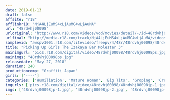 ```yaml
---
date: 2019-01-13
draft: false
affsite: "r18"
afflinkr18: "NjA4LjEuMS4xLjAuMC4wLjAuMA"
url: "48rdvhj00098"
urloriginal: "http://www.r18.com/videos/vod/movies/detail/-/id=48rdvhj00098"
urlfinal: "http://media.r18.com/track/NjA4LjEuMS4xLjAuMC4wLjAuMA/videos/vod/movies/detail/-/id=48rdvhj00098"
samplevid: "awspv3001.r18.com/litevideo/freepv/4/48r/48rdvhj00098/48rdvhj00098_dmb_w.mp4"
title: "Picking Up Girls The Izakaya Bar Molester 3"
mainimgurl: "pics.r18.com/digital/video/48rdvhj00098/48rdvhj00098ps.jpg"
mainimgs: "48rdvhj00098ps.jpg"
releasedate: "May 27, 2018"
duration: 240
productioncomp: "Graffiti Japan"
girls: ['----']
categories: ['Humiliation', 'Mature Woman', 'Big Tits', 'Groping', 'Creampie', 'Over 4 Hours', 'Hi-Def']
imgurls: ['pics.r18.com/digital/video/48rdvhj00098/48rdvhj00098jp-1.jpg', 'pics.r18.com/digital/video/48rdvhj00098/48rdvhj00098jp-2.jpg', 'pics.r18.com/digital/video/48rdvhj00098/48rdvhj00098jp-3.jpg', 'pics.r18.com/digital/video/48rdvhj00098/48rdvhj00098jp-4.jpg', 'pics.r18.com/digital/video/48rdvhj00098/48rdvhj00098jp-5.jpg', 'pics.r18.com/digital/video/48rdvhj00098/48rdvhj00098jp-6.jpg', 'pics.r18.com/digital/video/48rdvhj00098/48rdvhj00098jp-7.jpg', 'pics.r18.com/digital/video/48rdvhj00098/48rdvhj00098jp-8.jpg', 'pics.r18.com/digital/video/48rdvhj00098/48rdvhj00098jp-9.jpg', 'pics.r18.com/digital/video/48rdvhj00098/48rdvhj00098jp-10.jpg', 'pics.r18.com/digital/video/48rdvhj00098/48rdvhj00098jp-11.jpg', 'pics.r18.com/digital/video/48rdvhj00098/48rdvhj00098jp-12.jpg', 'pics.r18.com/digital/video/48rdvhj00098/48rdvhj00098jp-13.jpg', 'pics.r18.com/digital/video/48rdvhj00098/48rdvhj00098jp-14.jpg', 'pics.r18.com/digital/video/48rdvhj00098/48rdvhj00098jp-15.jpg', 'pics.r18.com/digital/video/48rdvhj00098/48rdvhj00098jp-16.jpg', 'pics.r18.com/digital/video/48rdvhj00098/48rdvhj00098jp-17.jpg', 'pics.r18.com/digital/video/48rdvhj00098/48rdvhj00098jp-18.jpg', 'pics.r18.com/digital/video/48rdvhj00098/48rdvhj00098jp-19.jpg', 'pics.r18.com/digital/video/48rdvhj00098/48rdvhj00098jp-20.jpg']
imgs: ['48rdvhj00098jp-1.jpg', '48rdvhj00098jp-2.jpg', '48rdvhj00098jp-3.jpg', '48rdvhj00098jp-4.jpg', '48rdvhj00098jp-5.jpg', '48rdvhj00098jp-6.jpg', '48rdvhj00098jp-7.jpg', '48rdvhj00098jp-8.jpg', '48rdvhj00098jp-9.jpg', '48rdvhj00098jp-10.jpg', '48rdvhj00098jp-11.jpg', '48rdvhj00098jp-12.jpg', '48rdvhj00098jp-13.jpg', '48rdvhj00098jp-14.jpg', '48rdvhj00098jp-15.jpg', '48rdvhj00098jp-16.jpg', '48rdvhj00098jp-17.jpg', '48rdvhj00098jp-18.jpg', '48rdvhj00098jp-19.jpg', '48rdvhj00098jp-20.jpg']
---
```


